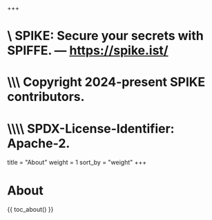 +++
#    \\ SPIKE: Secure your secrets with SPIFFE. — https://spike.ist/
#  \\\\\ Copyright 2024-present SPIKE contributors.
# \\\\\\\ SPDX-License-Identifier: Apache-2.

title = "About"
weight = 1
sort_by = "weight"
+++

# About

{{ toc_about() }}
